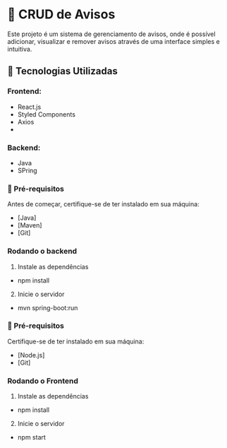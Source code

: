 # 📢 CRUD de Avisos

Este projeto é um sistema de gerenciamento de avisos, onde é possível adicionar, visualizar e remover avisos através de uma interface simples e intuitiva.

## 📌 Tecnologias Utilizadas
### Frontend:
- React.js
- Styled Components
- Axios
- 
### Backend:
- Java
- SPring

### 🔧 Pré-requisitos
Antes de começar, certifique-se de ter instalado em sua máquina:
- [Java]
- [Maven]
- [Git]

### Rodando o backend
1. Instale as dependências
- npm install 
2. Inicie o servidor
- mvn spring-boot:run


### 🔧 Pré-requisitos
Certifique-se de ter instalado em sua máquina:
- [Node.js]
- [Git]

### Rodando o Frontend
1. Instale as dependências
- npm install
2. Inicie o servidor
- npm start
